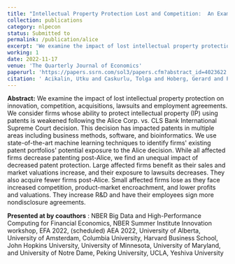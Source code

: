 ```yaml
---
title: "Intellectual Property Protection Lost and Competition:  An Examination Using Machine Learning"
collection: publications
category: nlpecon
status: Submitted to
permalink: /publication/alice
excerpt: 'We examine the impact of lost intellectual property protection on innovation, competition, mergers and acquisitions and employment agreements. We consider firms whose ability to protect intellectual property (IP) using patents is potentially invalidated following the Alice vs. CLS Bank International Supreme Court decision. This decision has impacted patents in multiple areas including business methods, software, and bioinformatics. We use state-of-the-art machine learning techniques to identify firms&apos; existing patent portfolios&apos; potential exposure to the Alice decision. While all affected firms decrease patenting post-Alice, we find an unequal impact of decreased patent protection. Large affected firms benefit as their sales and market valuations increase, and their exposure to lawsuits through patent trolls decrease. They also acquire fewer firms post-Alice. Small affected firms lose as they face increased competition, product market encroachment, and lower profits and valuations. They increase R&amp;D and have their employees sign more nondisclosure and noncompete agreements.'
working: 1
date: 2022-11-17
venue: 'The Quarterly Journal of Economics'
paperurl: 'https://papers.ssrn.com/sol3/papers.cfm?abstract_id=4023622'
citation: ' Acikalin, Utku and Caskurlu, Tolga and Hoberg, Gerard and Phillips, Gordon M., Intellectual Property Protection Lost and Competition: An Examination Using Machine Learning (November 17, 2022). Tuck School of Business Working Paper No. 4023622, Available at SSRN: https://ssrn.com/abstract=4023622 or http://dx.doi.org/10.2139/ssrn.4023622 '
---
```

**Abstract:** We examine the impact of lost intellectual property protection on innovation, competition,
acquisitions, lawsuits and employment agreements. We consider firms whose ability to protect
intellectual property (IP) using patents is weakened following the Alice Corp. vs. CLS Bank
International Supreme Court decision. This decision has impacted patents in multiple areas
including business methods, software, and bioinformatics. We use state-of-the-art machine
learning techniques to identify firms&apos; existing patent portfolios&apos; potential exposure to the Alice
decision. While all affected firms decrease patenting post-Alice, we find an unequal impact of
decreased patent protection. Large affected firms benefit as their sales and market valuations
increase, and their exposure to lawsuits decreases. They also acquire fewer firms post-Alice.
Small affected firms lose as they face increased competition, product-market encroachment, and
lower profits and valuations. They increase R&amp;D and have their employees sign more
nondisclosure agreements.



**Presented at by coauthors** : NBER Big Data and High-Performance Computing for Financial Economics, NBER Summer Institute Innovation workshop, EFA 2022, (scheduled) AEA 2022, University of Alberta, University of Amsterdam, Columbia University, Harvard Business School, John Hopkins University, University of Minnesota, University of Maryland, and University of Notre Dame, Peking University, UCLA, Yeshiva University